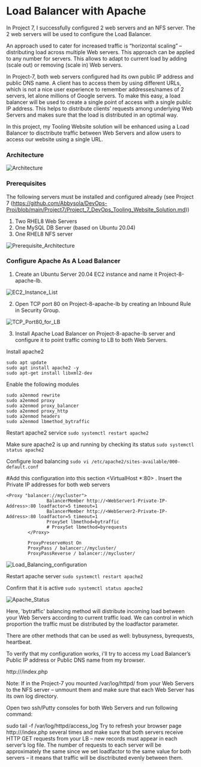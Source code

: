 # Load Balancer with Apache

In Project 7, I successfully configured 2 web servers and an NFS server. The 2 web servers will be used to configure the Load Balancer.

An approach used to cater for increased traffic is “horizontal scaling” – distributing load across multiple Web servers. This approach can be applied to any number for servers. This allows to adapt to current load by adding (scale out) or removing (scale in) Web servers. 

In Project-7, both web servers configured had its own public IP address and public DNS name. A client has to access them by using different URLs, which is not a nice user experience to remember addresses/names of 2 servers, let alone millions of Google servers. To make this easy, a load balancer will be used to create a single point of access with a single public IP address. This helps to distribute clients’ requests among underlying Web Servers and makes sure that the load is distributed in an optimal way.

In this project, my Tooling Website solution will be enhanced using a Load Balancer to disctribute traffic between Web Servers and allow users to access our website using a single URL.

### Architecture

![Architecture]()

### Prerequisites

The following servers must be installed and configured already (see Project 7 (https://github.com/Abbysola/DevOps-Proj/blob/main/Project7/Project_7_DevOps_Tooling_Website_Solution.md))

1. Two RHEL8 Web Servers
1. One MySQL DB Server (based on Ubuntu 20.04)
1. One RHEL8 NFS server

![Prerequisite_Architecture]()

### Configure Apache As A Load Balancer

1. Create an Ubuntu Server 20.04 EC2 instance and name it Project-8-apache-lb.

![EC2_Instance_List]()

2. Open TCP port 80 on Project-8-apache-lb by creating an Inbound Rule in Security Group.

![TCP_Port80_for_LB]()

3. Install Apache Load Balancer on Project-8-apache-lb server and configure it to point traffic coming to LB to both Web Servers.

Install apache2
```
sudo apt update
sudo apt install apache2 -y
sudo apt-get install libxml2-dev
```

Enable the following modules
```
sudo a2enmod rewrite
sudo a2enmod proxy
sudo a2enmod proxy_balancer
sudo a2enmod proxy_http
sudo a2enmod headers
sudo a2enmod lbmethod_bytraffic
```

Restart apache2 service
```sudo systemctl restart apache2```

Make sure apache2 is up and running by checking its status
```sudo systemctl status apache2```

Configure load balancing
```sudo vi /etc/apache2/sites-available/000-default.conf```

#Add this configuration into this section <VirtualHost *:80>  </VirtualHost>. Insert the Private IP addresses for both web servers

```
<Proxy "balancer://mycluster">
               BalancerMember http://<WebServer1-Private-IP-Address>:80 loadfactor=5 timeout=1
               BalancerMember http://<WebServer2-Private-IP-Address>:80 loadfactor=5 timeout=1
               ProxySet lbmethod=bytraffic
               # ProxySet lbmethod=byrequests
        </Proxy>

        ProxyPreserveHost On
        ProxyPass / balancer://mycluster/
        ProxyPassReverse / balancer://mycluster/
```

![Load_Balancing_configuration]()

Restart apache server
```sudo systemctl restart apache2```

Confirm that it is active
```sudo systemctl status apache2```

![Apache_Status]()

Here, 'bytraffic' balancing method will distribute incoming load between your Web Servers according to current traffic load. We can control in which proportion the traffic must be distributed by the loadfactor parameter.

There are other methods that can be used as well: bybusyness, byrequests, heartbeat.

To verify that my configuration works, i'll try to access my Load Balancer’s Public IP address or Public DNS name from my browser.

http://<Load-Balancer-Public-IP-Address-or-Public-DNS-Name>/index.php


Note: If in the Project-7 you mounted /var/log/httpd/ from your Web Servers to the NFS server – unmount them and make sure that each Web Server has its own log directory.

Open two ssh/Putty consoles for both Web Servers and run following command:

sudo tail -f /var/log/httpd/access_log
Try to refresh your browser page http://<Load-Balancer-Public-IP-Address-or-Public-DNS-Name>/index.php several times and make sure that both servers receive HTTP GET requests from your LB – new records must appear in each server’s log file. The number of requests to each server will be approximately the same since we set loadfactor to the same value for both servers – it means that traffic will be disctributed evenly between them.


